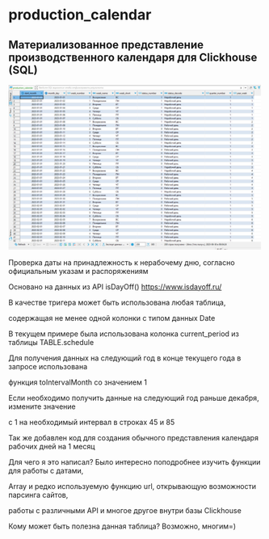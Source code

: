 # production_calendar
## Материализованное представление производственного календаря для Clickhouse (SQL)

<img src="https://github.com/0xMihalich/production_calendar/blob/main/production_calendar.jpg" width="500">

Проверка даты на принадлежность к нерабочему дню, согласно официальным указам и распоряжениям

Основано на данных из API isDayOff() https://www.isdayoff.ru/

В качестве тригера может быть использована любая таблица,

содержащая не менее одной колонки с типом данных Date

В текущем примере была использована колонка current_period из таблицы TABLE.schedule

Для получения данных на следующий год в конце текущего года в запросе использована

функция toIntervalMonth со значением 1

Если необходимо получить данные на следующий год раньше декабря, измените значение

с 1 на необходимый интервал в строках 45 и 85


Так же добавлен код для создания обычного представления календаря рабочих дней на 1 месяц


Для чего я это написал? Было интересно поподробнее изучить функции для работы с датами,

Array и редко используемую функцию url, открывающую возможности парсинга сайтов,

работы с различными API и многое другое внутри базы Clickhouse


Кому может быть полезна данная таблица? Возможно, многим=)
